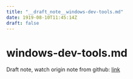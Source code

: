 ```yaml
---
title: "__draft_note__windows-dev-tools.md"
date: 1919-08-10T11:45:14Z
draft: false
---
```


# windows-dev-tools.md

Draft note, watch origin note from github: [link](https://github.com/tinghaolai/just-random-note/blob/master/windows/windows-dev-tools.md)